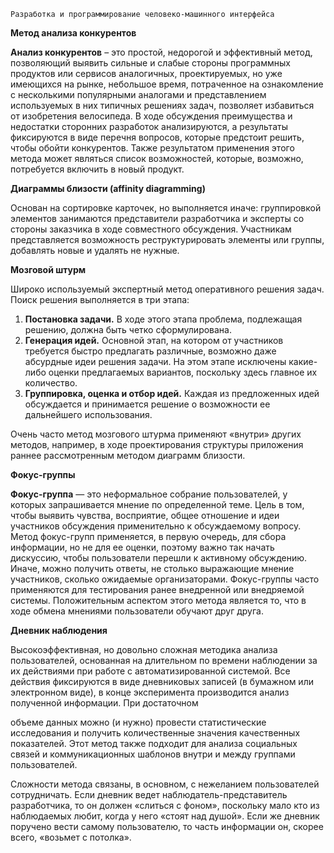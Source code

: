 ```
Разработка и программирование человеко-машинного интерфейса
```
**Метод анализа конкурентов**

**Анализ конкурентов** – это простой, недорогой и эффективный метод, позволяющий выявить
сильные и слабые стороны программных продуктов или сервисов аналогичных, проектируемых,
но уже имеющихся на рынке, небольшое время, потраченное на ознакомление с несколькими
популярными аналогами и представлением используемых в них типичных решениях задач,
позволяет избавиться от изобретения велосипеда. В ходе обсуждения преимущества и недостатки
сторонних разработок анализируются, а результаты фиксируются в виде перечня вопросов,
которые предстоит решить, чтобы обойти конкурентов. Также результатом применения этого
метода может являться список возможностей, которые, возможно, потребуется включить в новый
продукт.

**Диаграммы близости (affinity diagramming)**

Основан на сортировке карточек, но выполняется иначе: группировкой элементов занимаются
представители разработчика и эксперты со стороны заказчика в ходе совместного обсуждения.
Участникам представляется возможность реструктурировать элементы или группы, добавлять
новые и удалять не нужные.

**Мозговой штурм**

Широко используемый экспертный метод оперативного решения задач. Поиск решения
выполняется в три этапа:

1. **Постановка задачи.** В ходе этого этапа проблема, подлежащая решению, должна быть
    четко сформулирована.
2. **Генерация идей.** Основной этап, на котором от участников требуется быстро предлагать
    различные, возможно даже абсурдные идеи решения задачи. На этом этапе исключены
    какие-либо оценки предлагаемых вариантов, поскольку здесь главное их количество.
3. **Группировка, оценка и отбор идей.** Каждая из предложенных идей обсуждается и
    принимается решение о возможности ее дальнейшего использования.

Очень часто метод мозгового штурма применяют «внутри» других методов, например, в ходе
проектирования структуры приложения раннее рассмотренным методом диаграмм близости.

**Фокус-группы**

**Фокус-группа** — это неформальное собрание пользователей, у которых запрашивается мнение по
определенной теме. Цель в том, чтобы выявить чувства, восприятие, общее отношение и идеи
участников обсуждения применительно к обсуждаемому вопросу. Метод фокус-групп
применяется, в первую очередь, для сбора информации, но не для ее оценки, поэтому важно так
начать дискуссию, чтобы пользователи перешли к активному обсуждению. Иначе, можно
получить ответы, не столько выражающие мнение участников, сколько ожидаемые
организаторами. Фокус-группы часто применяются для тестирования ранее внедренной или
внедряемой системы. Положительным аспектом этого метода является то, что в ходе обмена
мнениями пользователи обучают друг друга.

**Дневник наблюдения**

Высокоэффективная, но довольно сложная методика анализа пользователей, основанная на
длительном по времени наблюдении за их действиями при работе с автоматизированной
системой. Все действия фиксируются в виде дневниковых записей (в бумажном или электронном
виде), в конце эксперимента производится анализ полученной информации. При достаточном


объеме данных можно (и нужно) провести статистические исследования и получить
количественные значения качественных показателей. Этот метод также подходит для анализа
социальных связей и коммуникационных шаблонов внутри и между группами пользователей.

Сложности метода связаны, в основном, с нежеланием пользователей сотрудничать. Если
дневник ведет наблюдатель-представитель разработчика, то он должен «слиться с фоном»,
поскольку мало кто из наблюдаемых любит, когда у него «стоят над душой». Если же дневник
поручено вести самому пользователю, то часть информации он, скорее всего, «возьмет с
потолка».


